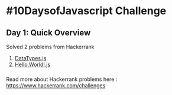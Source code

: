 # #10DaysofJavascript Challenge
## Day 1: Quick Overview
Solved 2 problems from Hackerrank  
1. [DataTypes.js](https://github.com/divyatejakotteti/100DaysOfCode/blob/master/Day%201/DataTypes.js)
2. [Hello,World!.js](https://github.com/divyatejakotteti/100DaysOfCode/blob/master/Day%201/Hello,World!.js)
### 
Read more about Hackerrank problems here : https://www.hackerrank.com/challenges